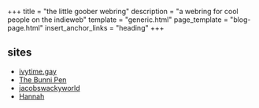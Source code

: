 +++
title = "the little goober webring"
description = "a webring for cool people on the indieweb"
template = "generic.html"
page_template = "blog-page.html"
insert_anchor_links = "heading"
+++

## sites
- [ivytime.gay](https://ivytime.gay)
- [The Bunni Pen](https://sayori.tpgc.me/)
- [jacobswackyworld](https://jacobswackyworld.ca)
- [Hannah](https://tpgc.me/)